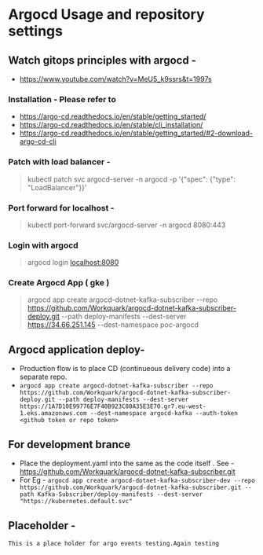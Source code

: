 # Argocd Usage and repository settings

## Watch gitops principles with argocd -

- <https://www.youtube.com/watch?v=MeU5_k9ssrs&t=1997s>

### Installation - Please refer to

- <https://argo-cd.readthedocs.io/en/stable/getting_started/>
- <https://argo-cd.readthedocs.io/en/stable/cli_installation/>
- <https://argo-cd.readthedocs.io/en/stable/getting_started/#2-download-argo-cd-cli>

### Patch with load balancer -

> kubectl patch svc argocd-server -n argocd -p '{"spec": {"type": "LoadBalancer"}}'  

### Port forward for localhost -

> kubectl port-forward svc/argocd-server -n argocd 8080:443

### Login with argocd

> argocd login <localhost:8080>

### Create Argocd App ( gke )

> argocd app create argocd-dotnet-kafka-subscriber --repo <https://github.com/Workquark/argocd-dotnet-kafka-subscriber-deploy.git> --path deploy-manifests --dest-server <https://34.66.251.145> --dest-namespace poc-argocd

## Argocd application deploy-

- Production flow is to place CD (continueous delivery code) into a separate repo.
- `argocd app create argocd-dotnet-kafka-subscriber --repo https://github.com/Workquark/argocd-dotnet-kafka-subscriber-deploy.git --path deploy-manifests --dest-server https://1A7D10E99776E7F40B923C80A35E3E70.gr7.eu-west-1.eks.amazonaws.com --dest-namespace argocd-kafka --auth-token <github token or repo token>`

## For development brance

- Place the deployment.yaml into the same as the code itself . See - <https://github.com/Workquark/argocd-dotnet-kafka-subscriber.git>
- For Eg - `argocd app create argocd-dotnet-kafka-subscriber-dev --repo https://github.com/Workquark/argocd-dotnet-kafka-subscriber.git --path Kafka-Subscriber/deploy-manifests --dest-server "https://kubernetes.default.svc"`

## Placeholder -

    This is a place holder for argo events testing.Again testing
